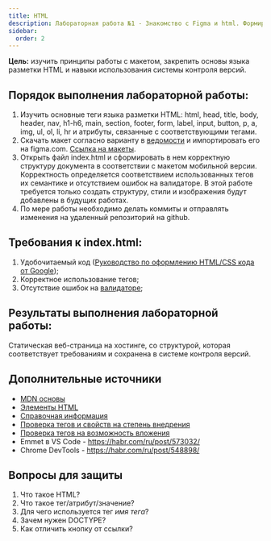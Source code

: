 ```yaml
---
title: HTML
description: Лабораторная работа №1 - Знакомство с Figma и html. Формирование структуры документа по макету
sidebar:
  order: 2
---
```


**Цель:** изучить принципы работы с макетом, закрепить основы языка разметки HTML и навыки использования системы контроля версий.

## Порядок выполнения лабораторной работы:

1. Изучить основные теги языка разметки HTML: html, head, title, body, header, nav, h1-h6, main, section, footer, form, label, input, button, p, a, img, ul, ol, li, hr и атрибуты, связанные с соответствующими тегами.
1. Скачать макет согласно варианту в [ведомости](https://drive.google.com/drive/folders/1VNtI0n9q_ZMMyy5d9DdU04RAndX9rDle?usp=sharing) и импортировать его на figma.com. [Ссылка на макеты](https://disk.yandex.ru/d/TNEvSr6uZ8C5yw).
1. Открыть файл index.html и сформировать в нем корректную структуру документа в соответствии с макетом мобильной версии. Корректность определяется соответствием использованных тегов их семантике и отсутствием ошибок на валидаторе. В этой работе требуется только создать структуру, стили и изображения будут добавлены в будущих работах.
1. По мере работы необходимо делать коммиты и отправлять изменения на удаленный репозиторий на github.

## Требования к index.html:

1. Удобочитаемый код ([Руководство по оформлению HTML/CSS кода от Google](https://habr.com/ru/post/143452/));
1. Корректное использование тегов;
1. Отсутствие ошибок на [валидаторе](https://validator.w3.org/);

## Результаты выполнения лабораторной работы:

Статическая веб-страница на хостинге, со структурой, которая соответствует требованиям и сохранена в системе контроля версий.

## Дополнительные источники

- [MDN основы](https://developer.mozilla.org/ru/docs/Learn/Getting_started_with_the_web/HTML_basics)
- [Элементы HTML](https://developer.mozilla.org/ru/docs/Web/HTML/Element)
- [Справочная информация](https://html5book.ru/)
- [Проверка тегов и свойств на степень внедрения](https://caniuse.com/)
- [Проверка тегов на возможность вложения](https://caninclude.glitch.me/)
- Emmet в VS Code - https://habr.com/ru/post/573032/
- Chrome DevTools - https://habr.com/ru/post/548898/

## Вопросы для защиты

1. Что такое HTML?
1. Что такое тег/атрибут/значение?
1. Для чего используется тег _имя тега_?
1. Зачем нужен DOCTYPE?
1. Как отличить кнопку от ссылки?
